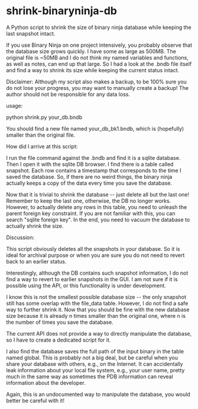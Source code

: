 # shrink-binaryninja-db
A Python script to shrink the size of binary ninja database while keeping the last snapshot intact. 

If you use Binary Ninja on one project intensively, you probably observe that the database size grows quickly. I have some as large as 500MB. The original file is ~50MB and I do not think my named variables and functions, as well as notes, can end up that large. So I had a look at the .bndb file itself and find a way to shrink its size while keeping the current status intact. 

Disclaimer: Although my script also makes a backup, to be 100% sure you do not lose your progress, you may want to manually create a backup! The author should not be responsible for any data loss. 

usage:

python shrink.py your_db.bndb

You should find a new file named your_db_bk1.bndb, which is (hopefully) smaller than the original file. 

How did I arrive at this script:

I run the file command against the .bndb and find it is a sqlite database. Then I open it with the sqlite DB browser. I find there is a table called snapshot. Each row contains a timestamp that corresponds to the time I saved the database. So, if there are no weird things, the binary ninja actually keeps a copy of the data every time you save the database. 

Now that it is trivial to shrink the database -- just delete all but the last one! Remember to keep the last one, otherwise, the DB no longer works. However, to actually delete any rows in this table, you need to unleash the parent foreign key constraint. If you are not familiar with this, you can search "sqlite foreign key". In the end, you need to vacuum the database to actually shrink the size. 

Discussion:

This script obviously deletes all the snapshots in your database. So it is ideal for archival purpose or when you are sure you do not need to revert back to an earlier status. 

Interestingly, although the DB contains such snapshot information, I do not find a way to revert to earlier snapshots in the GUI. I am not sure if it is possible using the API, or this functionality is under development. 

I know this is not the smallest possible database size -- the only snapshot still has some overlap with the file_data table. However, I do not find a safe way to further shrink it. Now that you should be fine with the new database size because it is already n times smaller than the original one, where n is the number of times you save the database. 

The current API does not provide a way to directly manipulate the database, so I have to create a dedicated script for it. 

I also find the database saves the full path of the input binary in the table named global. This is probably not a big deal, but be careful when you share your database with others, e.g., on the Internet. It can accidentally leak information about your local file system, e.g., your user name, pretty much in the same way as sometimes the PDB information can reveal information about the developer. 

Again, this is an undocumented way to manipulate the database, you would better be careful with it!

